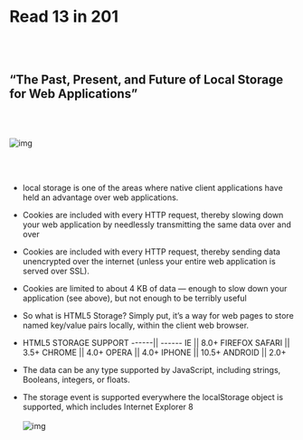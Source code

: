 # Read 13 in 201
<br/><br/>


## “The Past, Present, and Future of Local Storage for Web Applications”
<br/><br/>

![img](https://techbeacon.scdn7.secure.raxcdn.com/sites/default/files/styles/article_hero_image/public/html5-mobile-app-native-hybrid-pros-cons.jpg?itok=f2OysLvu)

<br/><br/>

 *  local storage is one of the areas where native client applications have held an advantage over web applications. 
 * Cookies are included with every HTTP request, thereby slowing down your web application by needlessly transmitting the same data over and over
 * Cookies are included with every HTTP request, thereby sending data unencrypted over the internet (unless your entire web application is served over SSL).
 * Cookies are limited to about 4 KB of data — enough to slow down your application (see above), but not enough to be terribly useful
 * So what is HTML5 Storage? Simply put, it’s a way for web pages to store named key/value pairs locally, within the client web browser. 
 * HTML5 STORAGE SUPPORT
 ------|| ------
IE 	||  8.0+
FIREFOX	SAFARI ||  3.5+
CHROME	|| 4.0+
OPERA	|| 4.0+
IPHONE	|| 10.5+
ANDROID || 2.0+

 * The data can be any type supported by JavaScript, including strings, Booleans, integers, or floats.
  * The storage event is supported everywhere the localStorage object is supported, which includes Internet Explorer 8
  <br/><br/>
  ![img](https://image.slidesharecdn.com/html5localstorage-140511235722-phpapp01/95/html5-local-storage-12-638.jpg?cb=1399852926)
  <br/><br/>
   	

  